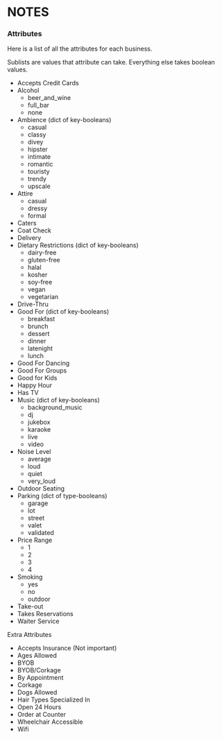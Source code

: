 NOTES
======

### Attributes

Here is a list of all the attributes for each business.

Sublists are values that attribute can take. Everything else takes boolean values.

- Accepts Credit Cards
- Alcohol
    * beer_and_wine
    * full_bar
    * none
- Ambience (dict of key-booleans)
    * casual
    * classy
    * divey
    * hipster
    * intimate
    * romantic
    * touristy
    * trendy
    * upscale
- Attire
    * casual
    * dressy
    * formal
- Caters
- Coat Check
- Delivery
- Dietary Restrictions (dict of key-booleans)
    * dairy-free
    * gluten-free
    * halal
    * kosher
    * soy-free
    * vegan
    * vegetarian
- Drive-Thru
- Good For (dict of key-booleans)
    * breakfast
    * brunch
    * dessert
    * dinner
    * latenight
    * lunch
- Good For Dancing
- Good For Groups
- Good for Kids
- Happy Hour
- Has TV
- Music (dict of key-booleans)
    * background_music
    * dj
    * jukebox
    * karaoke
    * live
    * video
- Noise Level
    * average
    * loud
    * quiet
    * very_loud
- Outdoor Seating
- Parking (dict of type-booleans)
    * garage
    * lot
    * street
    * valet
    * validated
- Price Range
    * 1
    * 2
    * 3
    * 4
- Smoking
    * yes
    * no
    * outdoor
- Take-out
- Takes Reservations
- Waiter Service


Extra Attributes
- Accepts Insurance (Not important)
- Ages Allowed
- BYOB
- BYOB/Corkage
- By Appointment
- Corkage
- Dogs Allowed
- Hair Types Specialized In
- Open 24 Hours
- Order at Counter
- Wheelchair Accessible
- Wifi
